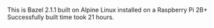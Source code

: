 This is Bazel 2.1.1 built on Alpine Linux installed on a Raspberry Pi 2B+
Successfully built time took 21 hours.